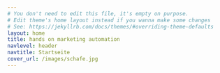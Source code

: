 ```yaml
---
# You don't need to edit this file, it's empty on purpose.
# Edit theme's home layout instead if you wanna make some changes
# See: https://jekyllrb.com/docs/themes/#overriding-theme-defaults
layout: home
title: hands on marketing automation
navlevel: header
navtitle: Startseite
cover_url: /images/schafe.jpg
---
```

